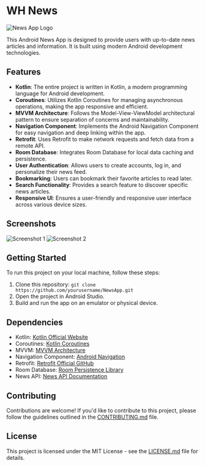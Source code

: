 # WH News

![News App Logo](app_logo.png)

This Android News App is designed to provide users with up-to-date news articles and information. It is built using modern Android development technologies.

## Features

- **Kotlin**: The entire project is written in Kotlin, a modern programming language for Android development.
- **Coroutines**: Utilizes Kotlin Coroutines for managing asynchronous operations, making the app responsive and efficient.
- **MVVM Architecture**: Follows the Model-View-ViewModel architectural pattern to ensure separation of concerns and maintainability.
- **Navigation Component**: Implements the Android Navigation Component for easy navigation and deep linking within the app.
- **Retrofit**: Uses Retrofit to make network requests and fetch data from a remote API.
- **Room Database**: Integrates Room Database for local data caching and persistence.
- **User Authentication**: Allows users to create accounts, log in, and personalize their news feed.
- **Bookmarking**: Users can bookmark their favorite articles to read later.
- **Search Functionality**: Provides a search feature to discover specific news articles.
- **Responsive UI**: Ensures a user-friendly and responsive user interface across various device sizes.

## Screenshots

![Screenshot 1](screenshots/screenshot1.png)
![Screenshot 2](screenshots/screenshot2.png)

## Getting Started

To run this project on your local machine, follow these steps:

1. Clone this repository: `git clone https://github.com/yourusername/NewsApp.git`
2. Open the project in Android Studio.
3. Build and run the app on an emulator or physical device.

## Dependencies

- Kotlin: [Kotlin Official Website](https://kotlinlang.org/)
- Coroutines: [Kotlin Coroutines](https://developer.android.com/kotlin/coroutines)
- MVVM: [MVVM Architecture](https://developer.android.com/jetpack/guide#recommended-app-arch)
- Navigation Component: [Android Navigation](https://developer.android.com/guide/navigation)
- Retrofit: [Retrofit Official GitHub](https://github.com/square/retrofit)
- Room Database: [Room Persistence Library](https://developer.android.com/topic/libraries/architecture/room)
- News API: [News API Documentation](https://newsapi.org/docs)

## Contributing

Contributions are welcome! If you'd like to contribute to this project, please follow the guidelines outlined in the [CONTRIBUTING.md](CONTRIBUTING.md) file.

## License

This project is licensed under the MIT License - see the [LICENSE.md](LICENSE.md) file for details.
